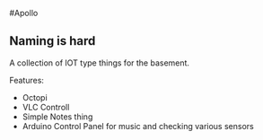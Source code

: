 #Apollo

Naming is hard
----
A collection of IOT type things for the basement. 

Features:
- Octopi
- VLC Controll
- Simple Notes thing
- Arduino Control Panel for music and checking various sensors
